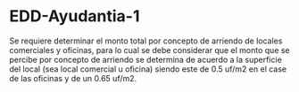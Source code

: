 # EDD-Ayudantia-1
Se requiere determinar el monto total por concepto de arriendo de locales comerciales y oficinas, para lo cual se debe considerar que el monto que se percibe por concepto de arriendo se determina de acuerdo a la superficie del local (sea local comercial u oficina) siendo este de 0.5 uf/m2 en el case de las oficinas y de un 0.65 uf/m2.
